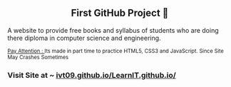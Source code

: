 <h2 align="center">First GitHub Project 🔰</h2>

<p> A website to provide free books and syllabus of students who are doing there diploma in computer science and engineering. </p>


<sub><a href="#">Pay Attention : </a> Its made in part time to practice HTML5, CSS3 and JavaScript. Since Site May Crashes Sometimes </sub>


<h3>Visit Site at ~ <a href="https://ivt09.github.io/LearnIT.github.io/">ivt09.github.io/LearnIT.github.io/</a></h3>
